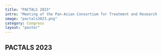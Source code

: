 ```yaml
---
title: "PACTALS 2023"
intro: "Meeting of the Pan-Asian Consortium for Treatment and Research in ALS"
image: "pactals2023.png"
category: Congress
layout: "poster"
---
```


## PACTALS 2023